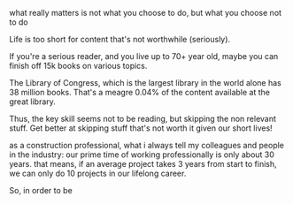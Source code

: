 what really matters is not what you choose to do, but what you choose not to do

Life is too short for content that's not worthwhile (seriously).

If you're a serious reader, and you live up to 70+ year old, maybe you can finish off 15k books on various topics.

The Library of Congress, which is the largest library in the world alone has 38 million books. That's a meagre 0.04% of the content available at the great library.

Thus, the key skill seems not to be reading, but skipping the non relevant stuff. Get better at skipping stuff that's not worth it given our short lives!

as a construction professional, what i always tell my colleagues and people in the industry: our prime time of working professionally is only about 30 years. that means, if an average project takes 3 years from start to finish, we can only do 10 projects in our lifelong career. 

So, in order to be